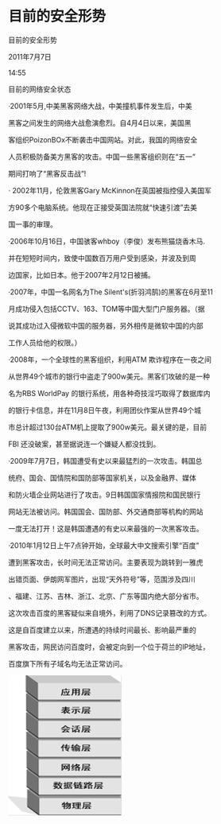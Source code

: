 # 目前的安全形势

目前的安全形势

2011年7月7日

14:55

目前的网络安全状态

·2001年5月,中美黑客网络大战，中美撞机事件发生后，中美

黑客之间发生的网络大战愈演愈烈。自4月4日以来，美国黑

客组织PoizonBOx不断袭击中国网站。对此，我国的网络安全

人员积极防备美方黑客的攻击。中国一些黑客组织则在“五一”

期间打响了“黑客反击战”!

· 2002年11月，伦敦黑客Gary McKinnon在英国被指控侵入美国军

方90多个电脑系统。他现在正接受英国法院就“快速引渡”去美

国一事的审理。

·2006年10月16日，中国骇客whboy（李俊）发布熊猫烧香木马.

并在短短时间内，致使中国数百万用户受到感染，并波及到周

边国家，比如日本。他于2007年2月12日被捕。

·2007年，中国一名网名为The Silent's(折羽鸿鹄)的黑客在6月至11

月成功侵入包括CCTV、163、TOM等中国大型门户服务器。（据

说其成功过入侵微软中国的服务器，另外相传是微软中国的内部

工作人员给他的权限。）

·2008年，一个全球性的黑客组织，利用ATM 欺诈程序在一夜之间

从世界49个城市的银行中盗走了900w美元。黑客们攻破的是一种

名为RBS WorldPay 的银行系统，用各种奇技淫巧取得了数据库内

的银行卡信息，并在11月8日午夜，利用团伙作案从世界49个城

市总计超过130台ATM机上提取了900w美元。最关键的是，目前

FBI 还没破案，甚至据说连一个嫌疑人都没找到。

·2009年7月7日，韩国遭受有史以来最猛烈的一次攻击。韩国总

统府、国会、国情院和国防部等国家机关，以及金融界、媒体

和防火墙企业网站进行了攻击。9日韩国国家情报院和国民银行

网站无法被访问。韩国国会、国防部、外交通商部等机构的网站

一度无法打开！这是韩国遭遇的有史以来最强的一次黑客攻击。

·2010年1月12日上午7点钟开始，全球最大中文搜索引擎“百度”

遭到黑客攻击，长时间无法正常访问。主要表现为跳转到一雅虎

出错页面、伊朗网军图片，出现“天外符号”等，范围涉及四川

、福建、江苏、吉林、浙江、北京、广东等国内绝大部分省市。

这次攻击百度的黑客疑似来自境外，利用了DNS记录篡改的方式。

这是自百度建立以来，所遭遇的持续时间最长、影响最严重的

黑客攻击，网民访问百度时，会被定向到一个位于荷兰的IP地址，

百度旗下所有子域名均无法正常访问。

![%E7%9B%AE%E5%89%8D%E7%9A%84%E5%AE%89%E5%85%A8%E5%BD%A2%E5%8A%BF%201b971e99cf6e449a8cf3329efcfee25a/image1.png](目前的安全形势/image1.png)
